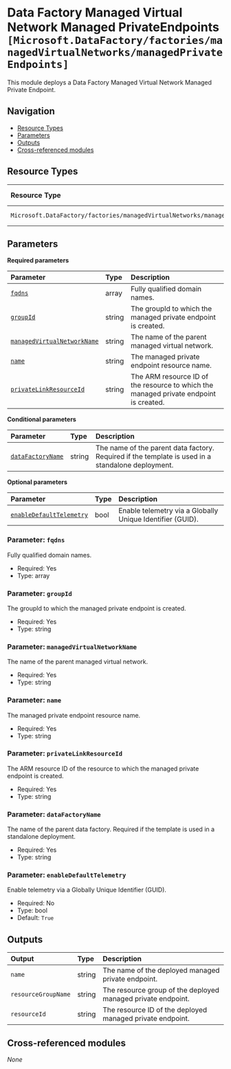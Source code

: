 # Data Factory Managed Virtual Network Managed PrivateEndpoints `[Microsoft.DataFactory/factories/managedVirtualNetworks/managedPrivateEndpoints]`

This module deploys a Data Factory Managed Virtual Network Managed Private Endpoint.

## Navigation

- [Resource Types](#Resource-Types)
- [Parameters](#Parameters)
- [Outputs](#Outputs)
- [Cross-referenced modules](#Cross-referenced-modules)

## Resource Types

| Resource Type | API Version |
| :-- | :-- |
| `Microsoft.DataFactory/factories/managedVirtualNetworks/managedPrivateEndpoints` | [2018-06-01](https://learn.microsoft.com/en-us/azure/templates/Microsoft.DataFactory/2018-06-01/factories/managedVirtualNetworks/managedPrivateEndpoints) |

## Parameters

**Required parameters**

| Parameter | Type | Description |
| :-- | :-- | :-- |
| [`fqdns`](#parameter-fqdns) | array | Fully qualified domain names. |
| [`groupId`](#parameter-groupid) | string | The groupId to which the managed private endpoint is created. |
| [`managedVirtualNetworkName`](#parameter-managedvirtualnetworkname) | string | The name of the parent managed virtual network. |
| [`name`](#parameter-name) | string | The managed private endpoint resource name. |
| [`privateLinkResourceId`](#parameter-privatelinkresourceid) | string | The ARM resource ID of the resource to which the managed private endpoint is created. |

**Conditional parameters**

| Parameter | Type | Description |
| :-- | :-- | :-- |
| [`dataFactoryName`](#parameter-datafactoryname) | string | The name of the parent data factory. Required if the template is used in a standalone deployment. |

**Optional parameters**

| Parameter | Type | Description |
| :-- | :-- | :-- |
| [`enableDefaultTelemetry`](#parameter-enabledefaulttelemetry) | bool | Enable telemetry via a Globally Unique Identifier (GUID). |

### Parameter: `fqdns`

Fully qualified domain names.

- Required: Yes
- Type: array

### Parameter: `groupId`

The groupId to which the managed private endpoint is created.

- Required: Yes
- Type: string

### Parameter: `managedVirtualNetworkName`

The name of the parent managed virtual network.

- Required: Yes
- Type: string

### Parameter: `name`

The managed private endpoint resource name.

- Required: Yes
- Type: string

### Parameter: `privateLinkResourceId`

The ARM resource ID of the resource to which the managed private endpoint is created.

- Required: Yes
- Type: string

### Parameter: `dataFactoryName`

The name of the parent data factory. Required if the template is used in a standalone deployment.

- Required: Yes
- Type: string

### Parameter: `enableDefaultTelemetry`

Enable telemetry via a Globally Unique Identifier (GUID).

- Required: No
- Type: bool
- Default: `True`


## Outputs

| Output | Type | Description |
| :-- | :-- | :-- |
| `name` | string | The name of the deployed managed private endpoint. |
| `resourceGroupName` | string | The resource group of the deployed managed private endpoint. |
| `resourceId` | string | The resource ID of the deployed managed private endpoint. |

## Cross-referenced modules

_None_
